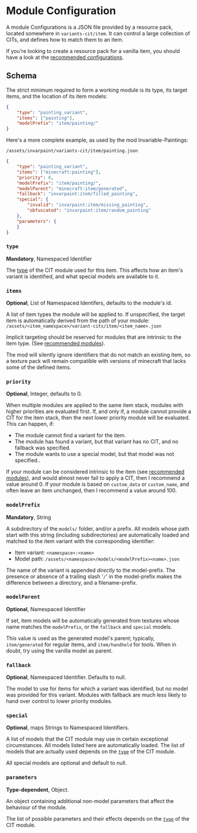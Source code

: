 # Module Configuration

A module Configurations is a JSON file provided by a resource pack, located somewhere in `variants-cit/item`. It can control a large collection of CITs, and defines how to match them to an item.

If you're looking to create a resource pack for a vanilla item, you should have a look at the [recommended configurations](Recommended-Configurations).

## Schema
The strict minimum required to form a working module is its type, its target items, and the location of its item models:

```json
{
	"type": "painting_variant",
	"items": ["painting"],
	"modelPrefix": "item/painting/"
}
```

Here's a more complete example, as used by the mod Invariable-Paintings:

`/assets/invarpaint/variants-cit/item/painting.json`
```json
{
	"type": "painting_variant",
	"items": ["minecraft:painting"],
	"priority": 0,
	"modelPrefix": "item/painting/",
	"modelParent": "minecraft:item/generated",
	"fallback": "invarpaint:item/filled_painting",
	"special": {
		"invalid": "invarpaint:item/missing_painting",
		"obfuscated": "invarpaint:item/random_painting"
	},
	"parameters": {
	}
}
```

### `type`
**Mandatory**, Namespaced Identifier

The [type](Module-Types) of the CIT module used for this item. This affects how an item's variant is identified, and what special models are available to it.

### `items`
**Optional**, List of Namespaced Identifers, defaults to the module's id.

A list of item types the module will be applied to. If unspecified, the target item is automatically derived from the path of your module: `/assets/<item_namespace>/variant-cits/item/<item_name>.json`

Implicit targeting should be reserved for modules that are intrinsic to the item type. (See [recommended modules](Recommended-Configurations)).

The mod will silently ignore identifiers that do not match an existing item, so a texture pack will remain compatible with versions of minecraft that lacks some of the defined items.

### `priority`
**Optional**, Integer, defaults to 0.

When multiple modules are applied to the same item stack, modules with higher priorities are evaluated first. If, and only if, a module cannot provide a CIT for the item stack, then the next lower priority module will be evaluated. This can happen, if:
- The module cannot find a variant for the item.
- The module has found a variant, but that variant has no CIT, and no fallback was specified.
- The module wants to use a special model, but that model was not specified..

If your module can be considered intrinsic to the item (see [recommended modules](Recommended-Configurations)), and would almost never fail to apply a CIT, then I recommend a value around 0.
If your module is based on `custom_data` or `custom_name`, and often leave an item unchanged, then I recommend a value around 100.

### `modelPrefix`
**Mandatory**, String

A subdirectory of the `models/` folder, and/or a prefix. All models whose path start with this string (including subdirectories) are automatically loaded and matched to the item variant with the corresponding identifier:  
- Item variant: `<namespace>:<name>`
- Model path: `/assets/<namespace>/models/<modelPrefix><name>.json`

The name of the variant is appended *directly* to the model-prefix. The presence or absence of a trailing slash '`/`' in the model-prefix makes the difference between a directory, and a filename-prefix.

### `modelParent`
**Optional**, Namespaced Identifier

If set, item models will be automatically generated from textures whose name matches the `modelPrefix`, or the `fallback` and `special` models.

This value is used as the generated model's parent; typically, `item/generated` for regular items, and `item/handheld` for tools. When in doubt, try using the vanilla model as parent.

### `fallback`
**Optional**, Namespaced Identifier. Defaults to null.

The model to use for items for which a variant was identified, but no model was provided for this variant.
Modules with fallback are much less likely to hand over control to lower priority modules.

### `special`
**Optional**, maps Strings to Namespaced Identifiers.

A list of models that the CIT module may use in certain exceptional circumstances.
All models listed here are automatically loaded.
The list of models that are actually used depends on the [`type`](Module-Types) of the CIT module.

All special models are optional and default to null.


### `parameters`
**Type-dependent**, Object.

An object containing additional non-model parameters that affect the behaviour of the module.

The list of possible parameters and their effects depends on the [`type`](Module-Types) of the CIT module.
